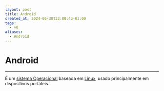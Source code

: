 ```yaml
---
layout: post
title: Android
created_at: 2024-06-30T23:00:43-03:00
tags:
  - v0
aliases:
  - Android
---
```

# Android
---
É um [sistema Operacional](api/2024/06/2024-06-30-Sistema_Operacional.md) baseada em [Linux](api/2024/06/2024-06-30-Linux.md), usado principalmente em dispositivos portáteis.
